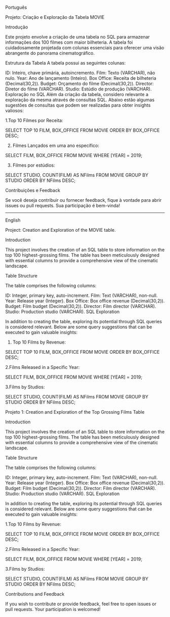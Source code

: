 Português

Projeto: Criação e Exploração da Tabela MOVIE

Introdução

Este projeto envolve a criação de uma tabela no SQL para armazenar informações dos 100 filmes com maior bilheteria. A tabela foi cuidadosamente projetada com colunas essenciais para oferecer uma visão abrangente do panorama cinematográfico.

Estrutura da Tabela
A tabela possui as seguintes colunas:

ID: Inteiro, chave primária, autoincremento.
Film: Texto (VARCHAR), não nulo.
Year: Ano de lançamento (Inteiro).
Box Office: Receita de bilheteria (Decimal(30,2)).
Budget: Orçamento do filme (Decimal(30,2)).
Director: Diretor do filme (VARCHAR).
Studio: Estúdio de produção (VARCHAR).
Exploração no SQL
Além da criação da tabela, considero relevante a exploração da mesma através de consultas SQL. Abaixo estão algumas sugestões de consultas que podem ser realizadas para obter insights valiosos:

1.Top 10 Filmes por Receita:

SELECT TOP 10 FILM, BOX_OFFICE FROM MOVIE ORDER BY BOX_OFFICE DESC;

2. Filmes Lançados em uma ano específico:

SELECT FILM, BOX_OFFICE FROM MOVIE WHERE [YEAR] = 2019;

3. Filmes por estúdios:

SELECT STUDIO, COUNT(FILM) AS NFilms FROM MOVIE GROUP BY STUDIO ORDER BY NFilms DESC;

Contribuições e Feedback

Se você deseja contribuir ou fornecer feedback, fique à vontade para abrir issues ou pull requests. Sua participação é bem-vinda!

---------------------------------------------------------------------------------------

English

Project: Creation and Exploration of the MOVIE table.

Introduction

This project involves the creation of an SQL table to store information on the top 100 highest-grossing films. The table has been meticulously designed with essential columns to provide a comprehensive view of the cinematic landscape.

Table Structure

The table comprises the following columns:

ID: Integer, primary key, auto-increment.
Film: Text (VARCHAR), non-null.
Year: Release year (Integer).
Box Office: Box office revenue (Decimal(30,2)).
Budget: Film budget (Decimal(30,2)).
Director: Film director (VARCHAR).
Studio: Production studio (VARCHAR).
SQL Exploration

In addition to creating the table, exploring its potential through SQL queries is considered relevant. Below are some query suggestions that can be executed to gain valuable insights:

1. Top 10 Films by Revenue:

SELECT TOP 10 FILM, BOX_OFFICE FROM MOVIE ORDER BY BOX_OFFICE DESC;


2.Films Released in a Specific Year:


SELECT FILM, BOX_OFFICE FROM MOVIE WHERE [YEAR] = 2019;


3.Films by Studios:


SELECT STUDIO, COUNT(FILM) AS NFilms FROM MOVIE GROUP BY STUDIO ORDER BY NFilms DESC;


Projeto 1: Creation and Exploration of the Top Grossing Films Table

Introduction

This project involves the creation of an SQL table to store information on the top 100 highest-grossing films. The table has been meticulously designed with essential columns to provide a comprehensive view of the cinematic landscape.

Table Structure

The table comprises the following columns:

ID: Integer, primary key, auto-increment.
Film: Text (VARCHAR), non-null.
Year: Release year (Integer).
Box Office: Box office revenue (Decimal(30,2)).
Budget: Film budget (Decimal(30,2)).
Director: Film director (VARCHAR).
Studio: Production studio (VARCHAR).
SQL Exploration

In addition to creating the table, exploring its potential through SQL queries is considered relevant. Below are some query suggestions that can be executed to gain valuable insights:

1.Top 10 Films by Revenue:

SELECT TOP 10 FILM, BOX_OFFICE FROM MOVIE ORDER BY BOX_OFFICE DESC;


2.Films Released in a Specific Year:

SELECT FILM, BOX_OFFICE FROM MOVIE WHERE [YEAR] = 2019;


3.Films by Studios:

SELECT STUDIO, COUNT(FILM) AS NFilms FROM MOVIE GROUP BY STUDIO ORDER BY NFilms DESC;

Contributions and Feedback

If you wish to contribute or provide feedback, feel free to open issues or pull requests. Your participation is welcomed!
